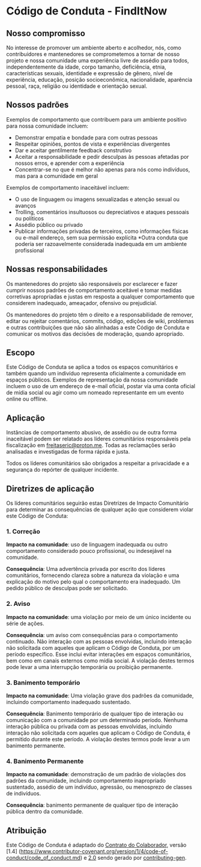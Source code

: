 # Código de Conduta - FindItNow

## Nosso compromisso

No interesse de promover um ambiente aberto e acolhedor, nós, como contribuidores e mantenedores se comprometemos a
tornar de nosso projeto e nossa comunidade uma experiência livre de assédio para todos, independentemente da idade,
corpo tamanho, deficiência, etnia, características sexuais, identidade e expressão de gênero, nível de experiência,
educação, posição socioeconômica, nacionalidade, aparência pessoal, raça, religião ou identidade e orientação sexual.

## Nossos padrões

Exemplos de comportamento que contribuem para um ambiente positivo para nossa comunidade incluem:

* Demonstrar empatia e bondade para com outras pessoas
* Respeitar opiniões, pontos de vista e experiências divergentes
* Dar e aceitar gentilmente feedback construtivo
* Aceitar a responsabilidade e pedir desculpas às pessoas afetadas por nossos erros,
  e aprender com a experiência
* Concentrar-se no que é melhor não apenas para nós como indivíduos, mas para a
  comunidade em geral

Exemplos de comportamento inaceitável incluem:

* O uso de linguagem ou imagens sexualizadas e atenção sexual ou
  avanços
* Trolling, comentários insultuosos ou depreciativos e ataques pessoais ou políticos
* Assédio público ou privado
* Publicar informações privadas de terceiros, como informações físicas ou e-mail
  endereço, sem sua permissão explícita
  *Outra conduta que poderia ser razoavelmente considerada inadequada em um
  ambiente profissional

## Nossas responsabilidades

Os mantenedores do projeto são responsáveis por esclarecer e fazer cumprir nossos padrões de comportamento aceitável e
tomar medidas corretivas apropriadas e justas em resposta a qualquer comportamento que considerem inadequado, ameaçador,
ofensivo ou prejudicial.

Os mantenedores do projeto têm o direito e a responsabilidade de remover, editar ou rejeitar comentários, commits,
código, edições de wiki, problemas e outras contribuições que não são alinhadas a este Código de Conduta e comunicar os
motivos das decisões de moderação, quando apropriado.

## Escopo

Este Código de Conduta se aplica a todos os espaços comunitários e também quando um indivíduo representa oficialmente a
comunidade em espaços públicos. Exemplos de representação da nossa comunidade incluem o uso de um endereço de e-mail
oficial, postar via uma conta oficial de mídia social ou agir como um nomeado representante em um evento online ou
offline.

## Aplicação

Instâncias de comportamento abusivo, de assédio ou de outra forma inaceitável podem ser relatado aos líderes
comunitários responsáveis pela fiscalização em <freitaseric@proton.me>. Todas as reclamações serão analisadas e
investigadas de forma rápida e justa.

Todos os líderes comunitários são obrigados a respeitar a privacidade e a segurança do repórter de qualquer incidente.

## Diretrizes de aplicação

Os líderes comunitários seguirão estas Diretrizes de Impacto Comunitário para determinar as consequências de qualquer
ação que considerem violar este Código de Conduta:

### 1. Correção

**Impacto na comunidade**: uso de linguagem inadequada ou outro comportamento considerado pouco profissional, ou
indesejável na comunidade.

**Consequência**: Uma advertência privada por escrito dos líderes comunitários, fornecendo clareza sobre a natureza
da violação e uma explicação do motivo pelo qual o comportamento era inadequado. Um pedido público de desculpas pode ser
solicitado.

### 2. Aviso

**Impacto na comunidade**: uma violação por meio de um único incidente ou série de ações.

**Consequência**: um aviso com consequências para o comportamento continuado. Não interação com as pessoas envolvidas,
incluindo interação não solicitada com aqueles que aplicam o Código de Conduta, por um período específico. Esse
inclui evitar interações em espaços comunitários, bem como em canais externos como mídia social. A violação destes
termos pode levar a uma interrupção temporária ou proibição permanente.

### 3. Banimento temporário

**Impacto na comunidade**: Uma violação grave dos padrões da comunidade, incluindo comportamento inadequado sustentado.

**Consequência**: Banimento temporário de qualquer tipo de interação ou comunicação com a comunidade por um
determinado período. Nenhuma interação pública ou privada com as pessoas envolvidas, incluindo interação não
solicitada com aqueles que aplicam o Código de Conduta, é permitido durante este período. A violação destes termos pode
levar a um banimento permanente.

### 4. Banimento Permanente

**Impacto na comunidade**: demonstração de um padrão de violações dos padrões da comunidade, incluindo comportamento
inapropriado sustentado, assédio de um indivíduo, agressão, ou menosprezo de classes de indivíduos.

**Consequência**: banimento permanente de qualquer tipo de interação pública dentro da comunidade.

## Atribuição

Este Código de Conduta é adaptado do [Contrato do Colaborador](https://contributor-covenant.org/), versão [1.4]
(https://www.contributor-covenant.org/version/1/4/code-of-conduct/code_of_conduct.md)
e [2.0](https://www.contributor-covenant.org/version/2/0/code_of_conduct/code_of_conduct.md) sendo gerado
por [contributing-gen](https://github.com/bttger/contributing-gen).